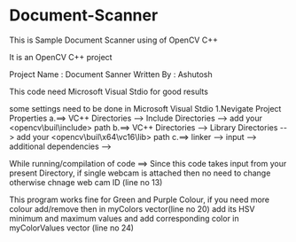 # Document-Scanner
This is Sample Document Scanner using of OpenCV C++

It is an OpenCV C++ project

Project Name : Document Sanner
Written By : Ashutosh

This code need Microsoft Visual Stdio for good results

some settings need to be done in Microsoft Visual Stdio 
1.Nevigate Project Properties 
a.==> VC++ Directories --> Include Directories --> add your <opencv\buil\include> path 
b.==> VC++ Directories --> Library Directories --> add your <opencv\buil\x64\vc16\lib> path
c.==> linker --> input --> additional dependencies -->

While running/compilation of code ==> Since this code takes input from your present Directory, if single webcam is attached then no need to change otherwise chnage web cam ID (line no 13)

This program works fine for Green and Purple Colour, if you need more colour add/remove then in myColors vector(line no 20) add its HSV minimum and maximum values and add corresponding color in myColorValues vector (line no 24)
